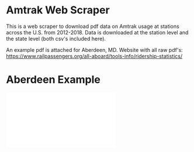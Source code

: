 # Amtrak Web Scraper

This is a web scraper to download pdf data on Amtrak usage at stations across the U.S. from 2012-2018. Data is downloaded at the station level and the state level (both csv's included here).  

An example pdf is attached for Aberdeen, MD. Website with all raw pdf's: https://www.railpassengers.org/all-aboard/tools-info/ridership-statistics/

# Aberdeen Example
![Screenshot](Aberdeen.pdf)
